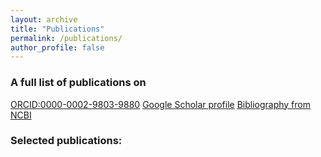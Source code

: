 ```yaml
---
layout: archive
title: "Publications"
permalink: /publications/
author_profile: false
---
```


### A full list of publications on
[ORCID:0000-0002-9803-9880](https://orcid.org/0000-0002-9803-9880) 
[Google Scholar profile](https://scholar.google.com/citations?user=VMcFpJ4AAAAJ&hl=en) 
[Bibliography from NCBI](https://www.ncbi.nlm.nih.gov/sites/myncbi/1HeGaoiqXwwwpf/bibliography/55040917/public/?sort=date&direction=ascending) 

### Selected publications:

